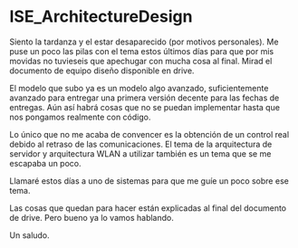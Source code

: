 # ISE_ArchitectureDesign
Siento la tardanza y el estar desaparecido (por motivos personales).
Me puse un poco las pilas con el tema estos últimos días para que por mis movidas no tuvieseis que apechugar con mucha cosa al final.
Mirad el documento de equipo diseño disponible en drive.

El modelo que subo ya es un modelo algo avanzado, suficientemente avanzado para entregar una primera versión decente para las fechas de entregas.
Aún así habrá cosas que no se puedan implementar hasta que nos pongamos realmente con código.

Lo único que no me acaba de convencer es la obtención de un control real debido al retraso de las comunicaciones.
El tema de la arquitectura de servidor y arquitectura WLAN a utilizar también es un tema que se me escapaba un poco.

Llamaré estos días a uno de sistemas para que me guíe un poco sobre ese tema.

Las cosas que quedan para hacer están explicadas al final del documento de drive. Pero bueno ya lo vamos hablando.

Un saludo.
